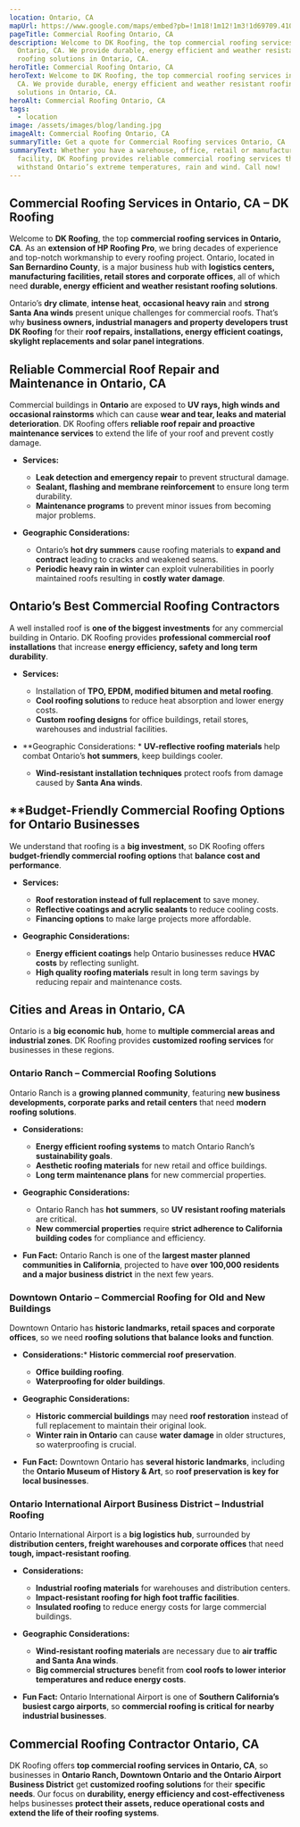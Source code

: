 ```yaml
---
location: Ontario, CA
mapUrl: https://www.google.com/maps/embed?pb=!1m18!1m12!1m3!1d69709.4101436172!2d-117.68149892471777!3d34.034243308994455!2m3!1f0!2f0!3f0!3m2!1i1024!2i768!4f13.1!3m3!1m2!1s0x80c334dbeadd627b%3A0x703e35af9583190!2sOntario%2C%20CA%2C%20USA!5e1!3m2!1sen!2sca!4v1741547155514!5m2!1sen!2sca
pageTitle: Commercial Roofing Ontario, CA
description: Welcome to DK Roofing, the top commercial roofing services in
  Ontario, CA. We provide durable, energy efficient and weather resistant
  roofing solutions in Ontario, CA.
heroTitle: Commercial Roofing Ontario, CA
heroText: Welcome to DK Roofing, the top commercial roofing services in Ontario,
  CA. We provide durable, energy efficient and weather resistant roofing
  solutions in Ontario, CA.
heroAlt: Commercial Roofing Ontario, CA
tags:
  - location
image: /assets/images/blog/landing.jpg
imageAlt: Commercial Roofing Ontario, CA
summaryTitle: Get a quote for Commercial Roofing services Ontario, CA
summaryText: Whether you have a warehouse, office, retail or manufacturing
  facility, DK Roofing provides reliable commercial roofing services that can
  withstand Ontario’s extreme temperatures, rain and wind. Call now!
---
```

## **Commercial Roofing Services in Ontario, CA – DK Roofing**

Welcome to **DK Roofing**, the top **commercial roofing services in Ontario, CA**. As an **extension of HP Roofing Pro**, we bring decades of experience and top-notch workmanship to every roofing project. Ontario, located in **San Bernardino County**, is a major business hub with **logistics centers, manufacturing facilities, retail stores and corporate offices**, all of which need **durable, energy efficient and weather resistant roofing solutions**.

Ontario’s **dry climate**, **intense heat**, **occasional heavy rain** and **strong Santa Ana winds** present unique challenges for commercial roofs. That’s why **business owners, industrial managers and property developers trust DK Roofing** for their **roof repairs, installations, energy efficient coatings, skylight replacements and solar panel integrations**.

## **Reliable Commercial Roof Repair and Maintenance in Ontario, CA**

Commercial buildings in **Ontario** are exposed to **UV rays, high winds and occasional rainstorms** which can cause **wear and tear, leaks and material deterioration**. DK Roofing offers **reliable roof repair and proactive maintenance services** to extend the life of your roof and prevent costly damage.

* **Services:**

  * **Leak detection and emergency repair** to prevent structural damage.
  * **Sealant, flashing and membrane reinforcement** to ensure long term durability.
  * **Maintenance programs** to prevent minor issues from becoming major problems.
* **Geographic Considerations:**

  * Ontario’s **hot dry summers** cause roofing materials to **expand and contract** leading to cracks and weakened seams.
  * **Periodic heavy rain in winter** can exploit vulnerabilities in poorly maintained roofs resulting in **costly water damage**.

## **Ontario’s Best Commercial Roofing Contractors**

A well installed roof is **one of the biggest investments** for any commercial building in Ontario. DK Roofing provides **professional commercial roof installations** that increase **energy efficiency, safety and long term durability**.

* **Services:**

  * Installation of **TPO, EPDM, modified bitumen and metal roofing**.
  * **Cool roofing solutions** to reduce heat absorption and lower energy costs.
  * **Custom roofing designs** for office buildings, retail stores, warehouses and industrial facilities.
* \*\*Geographic Considerations: * **UV-reflective roofing materials** help combat Ontario’s **hot summers**, keep buildings cooler.

  * **Wind-resistant installation techniques** protect roofs from damage caused by **Santa Ana winds**.

## \*\*Budget-Friendly Commercial Roofing Options for Ontario Businesses

We understand that roofing is a **big investment**, so DK Roofing offers **budget-friendly commercial roofing options** that **balance cost and performance**.

* **Services:**

  * **Roof restoration instead of full replacement** to save money.
  * **Reflective coatings and acrylic sealants** to reduce cooling costs.
  * **Financing options** to make large projects more affordable.
* **Geographic Considerations:**

  * **Energy efficient coatings** help Ontario businesses reduce **HVAC costs** by reflecting sunlight.
  * **High quality roofing materials** result in long term savings by reducing repair and maintenance costs.

## **Cities and Areas in Ontario, CA**

Ontario is a **big economic hub**, home to **multiple commercial areas and industrial zones**. DK Roofing provides **customized roofing services** for businesses in these regions.

### **Ontario Ranch – Commercial Roofing Solutions**

Ontario Ranch is a **growing planned community**, featuring **new business developments, corporate parks and retail centers** that need **modern roofing solutions**.

* **Considerations:**

  * **Energy efficient roofing systems** to match Ontario Ranch’s **sustainability goals**.
  * **Aesthetic roofing materials** for new retail and office buildings.
  * **Long term maintenance plans** for new commercial properties.
* **Geographic Considerations:**

  * Ontario Ranch has **hot summers**, so **UV resistant roofing materials** are critical.
  * **New commercial properties** require **strict adherence to California building codes** for compliance and efficiency.
* **Fun Fact:**
  Ontario Ranch is one of the **largest master planned communities in California**, projected to have **over 100,000 residents and a major business district** in the next few years.

### **Downtown Ontario – Commercial Roofing for Old and New Buildings**

Downtown Ontario has **historic landmarks, retail spaces and corporate offices**, so we need **roofing solutions that balance looks and function**.

* **Considerations:*** **Historic commercial roof preservation**.

  * **Office building roofing**.
  * **Waterproofing for older buildings**.
* **Geographic Considerations:**

  * **Historic commercial buildings** may need **roof restoration** instead of full replacement to maintain their original look.
  * **Winter rain in Ontario** can cause **water damage** in older structures, so waterproofing is crucial.
* **Fun Fact:**
  Downtown Ontario has **several historic landmarks**, including the **Ontario Museum of History & Art**, so **roof preservation is key for local businesses**.

### **Ontario International Airport Business District – Industrial Roofing**

Ontario International Airport is a **big logistics hub**, surrounded by **distribution centers, freight warehouses and corporate offices** that need **tough, impact-resistant roofing**.

* **Considerations:**

  * **Industrial roofing materials** for warehouses and distribution centers.
  * **Impact-resistant roofing for high foot traffic facilities**.
  * **Insulated roofing** to reduce energy costs for large commercial buildings.
* **Geographic Considerations:**

  * **Wind-resistant roofing materials** are necessary due to **air traffic and Santa Ana winds**.
  * **Big commercial structures** benefit from **cool roofs to lower interior temperatures and reduce energy costs**.
* **Fun Fact:**
  Ontario International Airport is one of **Southern California’s busiest cargo airports**, so **commercial roofing is critical for nearby industrial businesses**.

## **Commercial Roofing Contractor Ontario, CA**

DK Roofing offers **top commercial roofing services in Ontario, CA**, so businesses in **Ontario Ranch, Downtown Ontario and the Ontario Airport Business District** get **customized roofing solutions** for their **specific needs**. Our focus on **durability, energy efficiency and cost-effectiveness** helps businesses **protect their assets, reduce operational costs and extend the life of their roofing systems**.
